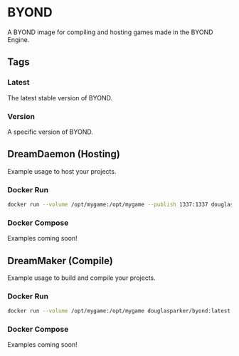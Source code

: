 # BYOND

A BYOND image for compiling and hosting games made in the BYOND Engine.

## Tags

### Latest

The latest stable version of BYOND.

### Version

A specific version of BYOND.

## DreamDaemon (Hosting)

Example usage to host your projects.

### Docker Run

```sh
docker run --volume /opt/mygame:/opt/mygame --publish 1337:1337 douglasparker/byond:latest DreamMaker /opt/mygame/mygame.dmb
```

### Docker Compose

Examples coming soon!

## DreamMaker (Compile)

Example usage to build and compile your projects.

### Docker Run

```sh
docker run --volume /opt/mygame:/opt/mygame douglasparker/byond:latest DreamMaker /opt/mygame/mygame.dme
```

### Docker Compose

Examples coming soon!